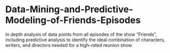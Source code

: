 # Data-Mining-and-Predictive-Modeling-of-Friends-Episodes

In depth analysis of data points from all episodes of the show “Friends”, including predictive analysis to identify the ideal combination of characters, writers, and directors needed for a high-rated reunion show.
